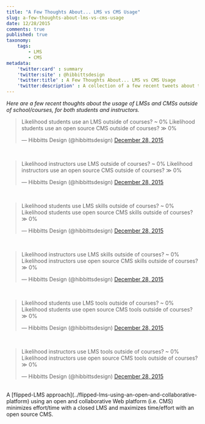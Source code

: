 ```yaml
---
title: "A Few Thoughts About... LMS vs CMS Usage"
slug: a-few-thoughts-about-lms-vs-cms-usage
date: 12/28/2015
comments: true
published: true
taxonomy:
    tags:
        - LMS
        - CMS
metadata:
    'twitter:card' : summary
    'twitter:site' : @hibbittsdesign
    'twitter:title' : A Few Thoughts About... LMS vs CMS Usage
    'twitter:description' : A collection of a few recent tweets about the usage of LMSs and CMSs outside of school/courses, for both students and instructors.
---
```


_Here are a few recent thoughts about the usage of LMSs and CMSs outside of school/courses, for both students and instructors._

<blockquote class="twitter-tweet" lang="en"><p lang="en" dir="ltr">Likelihood students use an LMS outside of courses? ~ 0%&#10;Likelihood students use an open source CMS outside of courses? ≫ 0%</p>&mdash; Hibbitts Design (@hibbittsdesign) <a href="https://twitter.com/hibbittsdesign/status/681552227111026688">December 28, 2015</a></blockquote>
<script async src="//platform.twitter.com/widgets.js" charset="utf-8"></script>
<br>
<blockquote class="twitter-tweet" lang="en"><p lang="en" dir="ltr">Likelihood instructors use LMS outside of courses? ~ 0%&#10;Likelihood instructors use an open source CMS outside of courses? ≫ 0%</p>&mdash; Hibbitts Design (@hibbittsdesign) <a href="https://twitter.com/hibbittsdesign/status/681552257729441792">December 28, 2015</a></blockquote>
<script async src="//platform.twitter.com/widgets.js" charset="utf-8"></script>
<br>
<blockquote class="twitter-tweet" lang="en"><p lang="en" dir="ltr">Likelihood students use LMS skills outside of courses? ~ 0%&#10;Likelihood students use open source CMS skills outside of courses? ≫ 0%</p>&mdash; Hibbitts Design (@hibbittsdesign) <a href="https://twitter.com/hibbittsdesign/status/681552298573574144">December 28, 2015</a></blockquote>
<script async src="//platform.twitter.com/widgets.js" charset="utf-8"></script>
<br>
<blockquote class="twitter-tweet" lang="en"><p lang="en" dir="ltr">Likelihood instructors use LMS skills outside of courses? ~ 0%&#10;Likelihood instructors use open source CMS skills outside of courses? ≫ 0%</p>&mdash; Hibbitts Design (@hibbittsdesign) <a href="https://twitter.com/hibbittsdesign/status/681552335391203329">December 28, 2015</a></blockquote>
<script async src="//platform.twitter.com/widgets.js" charset="utf-8"></script>
<br>
<blockquote class="twitter-tweet" lang="en"><p lang="en" dir="ltr">Likelihood students use LMS tools outside of courses? ~ 0%&#10;Likelihood students use open source CMS tools outside of courses? ≫ 0%</p>&mdash; Hibbitts Design (@hibbittsdesign) <a href="https://twitter.com/hibbittsdesign/status/681552364365467648">December 28, 2015</a></blockquote>
<script async src="//platform.twitter.com/widgets.js" charset="utf-8"></script>
<br>
<blockquote class="twitter-tweet" lang="en"><p lang="en" dir="ltr">Likelihood instructors use LMS tools outside of courses? ~ 0%&#10;Likelihood instructors use open source CMS tools outside of courses? ≫ 0%</p>&mdash; Hibbitts Design (@hibbittsdesign) <a href="https://twitter.com/hibbittsdesign/status/681552409135415297">December 28, 2015</a></blockquote>
<script async src="//platform.twitter.com/widgets.js" charset="utf-8"></script>
<br>
A [flipped-LMS approach](../flipped-lms-using-an-open-and-collaborative-platform) using an open and collaborative Web platform (i.e. CMS) minimizes effort/time with a closed LMS and maximizes time/effort with an open source CMS.
